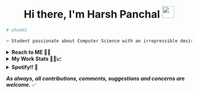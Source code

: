 <h1 align="center">Hi there, I'm Harsh Panchal <img src="https://media.giphy.com/media/mA28dHGEU8Us36wEYJ/giphy.gif" height="32" /></h1>


```bash
# whoami
  
> Student passionate about Computer Science with an irrepressible desire to explore and learn new things. 
```

<details>
  <summary><b>Reach to ME 🤤💬</b></summary>

[![Telegram](https://img.shields.io/static/v1?label=&message=Telegram&color=5C6BC0&logo=telegram&logoColor=A8B9CC&labelColor=2F333A)](https://t.me/thenameisharsh)

[![LinkedIn](https://img.shields.io/static/v1?label=&message=LinkedIn&color=5C6BC0&logo=linkedin&logoColor=A8B9CC&labelColor=2F333A)](https://www.linkedin.com/in/harshpanchal18)

[![Reddit](https://img.shields.io/static/v1?label=&message=Reddit&color=5C6BC0&logo=reddit&logoColor=A8B9CC&labelColor=2F333A)](https://www.reddit.com/user/HarshPanchal_)

</details>


<details>
  <summary><b>My Work Stats 🐱‍👤📈</b></summary>
  
![HarshPanchal18 Stats](https://github-profile-summary-cards.vercel.app/api/cards/repos-per-language?username=HarshPanchal18&theme=solarized_dark)
![HarshPanchal18 Stats](https://github-profile-summary-cards.vercel.app/api/cards/most-commit-language?username=HarshPanchal18&theme=solarized_dark)
![HarshPanchal18 Summary](https://github-profile-summary-cards.vercel.app/api/cards/profile-details?username=HarshPanchal18&theme=solarized_dark)
[![GitHub Streak](https://github-readme-streak-stats.herokuapp.com?user=HarshPanchal18&theme=dark&date_format=M%20j%5B%2C%20Y%5D)](https://git.io/streak-stats)
​![​Activity Graph​](https://activity-graph.herokuapp.com/graph?username=HarshPanchal18&theme=github)

[![Harsh's wakatime stats](https://github-readme-stats.vercel.app/api/wakatime?username=Harsh_panchal&theme=gruvbox&layout=compact)](https://github-readme-stats.vercel.app)

[![wakatime](https://wakatime.com/badge/user/60086e5f-adb2-4a00-ba01-c193121a8406.svg)](https://wakatime.com/@60086e5f-adb2-4a00-ba01-c193121a8406)
</details>

<details>
  <summary><b>Spotify!! 🎵</b></summary>
  
[![spotify-github-profile](https://spotify-github-profile.vercel.app/api/view?uid=31bxoc5svkmu7koamlw32ihuxg6a&cover_image=true&theme=default&bar_color=53b14f&bar_color_cover=true)](https://github.com/kittinan/spotify-github-profile)

</details>

***As always, all contributions, comments, suggestions and concerns are welcome.*** ✅

